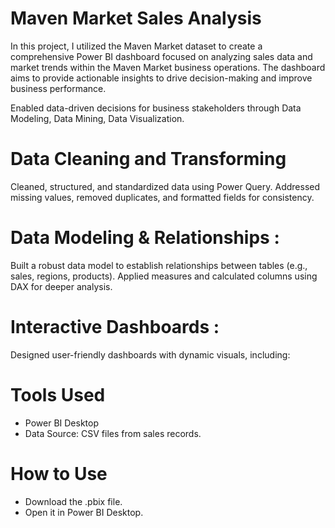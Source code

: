 # Maven Market Sales Analysis                                               

In this project, I utilized the Maven Market dataset to create a comprehensive Power BI dashboard focused on analyzing sales data and market trends within the Maven Market business operations. The dashboard aims to provide actionable insights to drive decision-making and improve business performance.

Enabled data-driven decisions for business stakeholders through Data Modeling, Data Mining, Data Visualization.

# Data Cleaning and Transforming
Cleaned, structured, and standardized data using Power Query. Addressed missing values, removed duplicates, and formatted fields for consistency.

# Data Modeling & Relationships :
Built a robust data model to establish relationships between tables (e.g., sales, regions, products). Applied measures and calculated columns using DAX for deeper analysis.

# Interactive Dashboards :
Designed user-friendly dashboards with dynamic visuals, including:

# Tools Used
- Power BI Desktop
- Data Source: CSV files from sales records.

# How to Use
- Download the .pbix file.
- Open it in Power BI Desktop.
